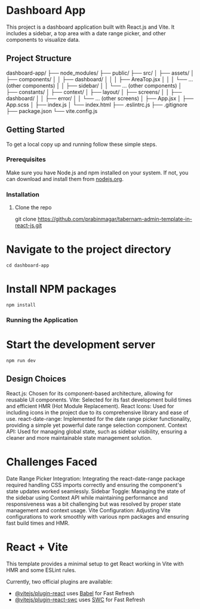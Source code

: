 # Dashboard App

This project is a dashboard application built with React.js and Vite. It includes a sidebar, a top area with a date range picker, and other components to visualize data.

## Project Structure

dashboard-app/
├── node_modules/
├── public/
├── src/
│ ├── assets/
│ ├── components/
│ │ ├── dashboard/
│ │ │ ├── AreaTop.jsx
│ │ │ └── ... (other components)
│ │ ├── sidebar/
│ │ └── ... (other components)
│ ├── constants/
│ ├── context/
│ ├── layout/
│ ├── screens/
│ │ ├── dashboard/
│ │ ├── error/
│ │ └── ... (other screens)
│ ├── App.jsx
│ ├── App.scss
│ ├── index.js
│ └── index.html
├── .eslintrc.js
├── .gitignore
├── package.json
└── vite.config.js

## Getting Started

To get a local copy up and running follow these simple steps.

### Prerequisites

Make sure you have Node.js and npm installed on your system. If not, you can download and install them from [nodejs.org](https://nodejs.org/).

### Installation

1. Clone the repo

   git clone https://github.com/prabinmagar/tabernam-admin-template-in-react-js.git


# Navigate to the project directory
    cd dashboard-app
    

# Install NPM packages
    npm install


### Running the Application

# Start the development server
    npm run dev


## Design Choices

React.js: Chosen for its component-based architecture, allowing for reusable UI components.
Vite: Selected for its fast development build times and efficient HMR (Hot Module Replacement).
React Icons: Used for including icons in the project due to its comprehensive library and ease of use.
react-date-range: Implemented for the date range picker functionality, providing a simple yet powerful date range selection component.
Context API: Used for managing global state, such as sidebar visibility, ensuring a cleaner and more maintainable state management solution.

# Challenges Faced

Date Range Picker Integration: Integrating the react-date-range package required handling CSS imports correctly and ensuring the component's state updates worked seamlessly.
Sidebar Toggle: Managing the state of the sidebar using Context API while maintaining performance and responsiveness was a bit challenging but was resolved by proper state management and context usage.
Vite Configuration: Adjusting Vite configurations to work smoothly with various npm packages and ensuring fast build times and HMR.

# React + Vite

This template provides a minimal setup to get React working in Vite with HMR and some ESLint rules.

Currently, two official plugins are available:

- [@vitejs/plugin-react](https://github.com/vitejs/vite-plugin-react/blob/main/packages/plugin-react/README.md) uses [Babel](https://babeljs.io/) for Fast Refresh
- [@vitejs/plugin-react-swc](https://github.com/vitejs/vite-plugin-react-swc) uses [SWC](https://swc.rs/) for Fast Refresh
